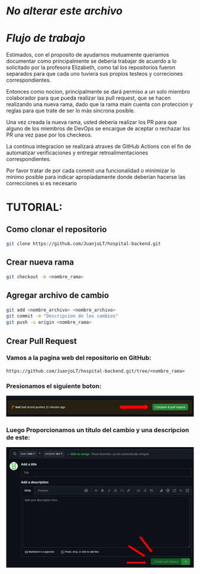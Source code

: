 # *No alterar este archivo* 

# *Flujo de trabajo*
Estimados, con el proposito de ayudarnos mutuamente queriamos documentar como principalmente se debería trabajar de acuerdo a lo solicitado por la profesora Elizabeth, como tal los repositorios fueron separados para que cada uno tuviera sus propios testeos y correciones correspondientes.

Entonces como nocion, principalmente se dará permiso a un solo miembro colaborador para que pueda realizar las pull request, que se hacen realizando una nueva rama, dado que la rama main cuenta con proteccion y reglas para que trate de ser
lo más sincrona posible.

Una vez creada la nueva rama, usted debería realizar los PR para que alguno de los miembros de DevOps se encargue de aceptar o rechazar los PR una vez pase por los checkeos.

La continua integracion se realizará atraves de GitHub Actions con el fin de automatizar verificaciones y entregar retroalimentaciones correspondientes.

Por favor tratar de por cada commit una funcionalidad o minimizar lo minimo posible para indicar apropiadamente donde deberían hacerse las correcciones si es necesario

# TUTORIAL:

## Como clonar el repositorio
```sh
git clone https://github.com/JuanjoLT/hospital-backend.git
```

## Crear nueva rama
```sh
git checkout -b <nombre_rama>
```

## Agregar archivo de cambio
```sh
git add <nombre_archivo> <nombre_archivo>
git commit -m "Descripcion de los cambios"
git push -u origin <nombre_rama>
```

## Crear Pull Request
### Vamos a la pagina web del repositorio en GitHub:
```
https://github.com/JuanjoLT/hospital-backend.git/tree/<nombre_rama>
```
### Presionamos el siguiente boton:

![Create Pull Request](./public/images/CreatePR.png)

### Luego Proporcionamos un titulo del cambio y una descripcion de este:

![Create Cambios](./public/images/CreateCambios.png)
